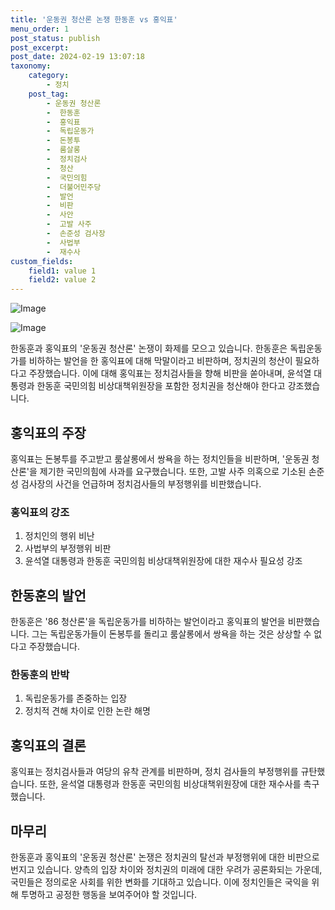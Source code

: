 ```yaml
---
title: '운동권 청산론 논쟁 한동훈 vs 홍익표'
menu_order: 1
post_status: publish
post_excerpt: 
post_date: 2024-02-19 13:07:18
taxonomy:
    category:
        - 정치
    post_tag:
        - 운동권 청산론
        -  한동훈
        -  홍익표
        -  독립운동가
        -  돈봉투
        -  룸살롱
        -  정치검사
        -  청산
        -  국민의힘
        -  더불어민주당
        -  발언
        -  비판
        -  사안
        -  고발 사주
        -  손준성 검사장
        -  사법부
        -  재수사
custom_fields:
    field1: value 1
    field2: value 2
---
```


![Image](https://imgnews.pstatic.net/image/277/2024/02/13/0005379076_001_20240213114401334.jpg?type=w647)

![Image](https://imgnews.pstatic.net/image/277/2024/02/13/0005379076_002_20240213114401382.jpg?type=w647)

한동훈과 홍익표의 '운동권 청산론' 논쟁이 화제를 모으고 있습니다. 한동훈은 독립운동가를 비하하는 발언을 한 홍익표에 대해 막말이라고 비판하며, 정치권의 청산이 필요하다고 주장했습니다. 이에 대해 홍익표는 정치검사들을 향해 비판을 쏟아내며, 윤석열 대통령과 한동훈 국민의힘 비상대책위원장을 포함한 정치권을 청산해야 한다고 강조했습니다.
## 홍익표의 주장
홍익표는 돈봉투를 주고받고 룸살롱에서 쌍욕을 하는 정치인들을 비판하며, '운동권 청산론'을 제기한 국민의힘에 사과를 요구했습니다. 또한, 고발 사주 의혹으로 기소된 손준성 검사장의 사건을 언급하며 정치검사들의 부정행위를 비판했습니다.
### 홍익표의 강조
1. 정치인의 행위 비난
2. 사법부의 부정행위 비판
3. 윤석열 대통령과 한동훈 국민의힘 비상대책위원장에 대한 재수사 필요성 강조
## 한동훈의 발언
한동훈은 '86 청산론'을 독립운동가를 비하하는 발언이라고 홍익표의 발언을 비판했습니다. 그는 독립운동가들이 돈봉투를 돌리고 룸살롱에서 쌍욕을 하는 것은 상상할 수 없다고 주장했습니다.
### 한동훈의 반박
1. 독립운동가를 존중하는 입장
2. 정치적 견해 차이로 인한 논란 해명
## 홍익표의 결론
홍익표는 정치검사들과 여당의 유착 관계를 비판하며, 정치 검사들의 부정행위를 규탄했습니다. 또한, 윤석열 대통령과 한동훈 국민의힘 비상대책위원장에 대한 재수사를 촉구했습니다.
## 마무리
한동훈과 홍익표의 '운동권 청산론' 논쟁은 정치권의 탈선과 부정행위에 대한 비판으로 번지고 있습니다. 양측의 입장 차이와 정치권의 미래에 대한 우려가 공론화되는 가운데, 국민들은 정의로운 사회를 위한 변화를 기대하고 있습니다. 이에 정치인들은 국익을 위해 투명하고 공정한 행동을 보여주어야 할 것입니다.
